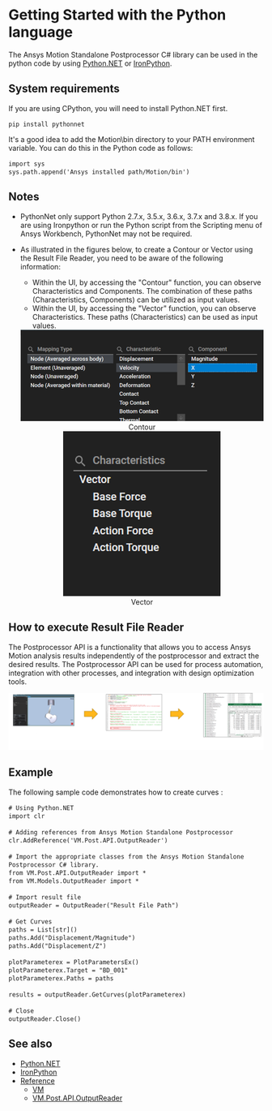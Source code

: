 # Getting Started with the Python language
The Ansys Motion Standalone Postprocessor C# library can be used in the python code by using [Python.NET](https://pythonnet.github.io/) or [IronPython](https://ironpython.net/).

## System requirements

If you are using CPython, you will need to install Python.NET first.
```
pip install pythonnet
```
It's a good idea to add the Motion\bin directory to your PATH environment variable. You can do this in the Python code as follows:
```
import sys
sys.path.append('Ansys installed path/Motion/bin')
```

## Notes

* PythonNet only support Python 2.7.x, 3.5.x, 3.6.x, 3.7.x and 3.8.x. If you are using Ironpython or run the Python script from the Scripting menu of Ansys Workbench, PythonNet may not be required.

* As illustrated in the figures below, to create a Contour or Vector using the Result File Reader, you need to be aware of the following information:
	* Within the UI, by accessing the "Contour" function, you can observe Characteristics and Components. The combination of these paths (Characteristics, Components) can be utilized as input values.
	* Within the UI, by accessing the "Vector" function, you can observe Characteristics. These paths (Characteristics) can be used as input values.
	
	<center><img src="images/Example_Contour_For_ResultFileReader.png" /></center>
	<center>Contour</center>
    
	<center>
		<img src="images/Example_Vector_For_ResultFileReader.png">
	</center>
	<center>Vector</center>	

## How to execute Result File Reader

The Postprocessor API is a functionality that allows you to access Ansys Motion analysis results independently of the postprocessor and extract the desired results. The Postprocessor API can be used for process automation, integration with other processes, and integration with design optimization tools.

![ResultFileReader](images/getting_started_resultfilereader.png)

## Example

The following sample code demonstrates how to create curves :
```
# Using Python.NET
import clr

# Adding references from Ansys Motion Standalone Postprocessor
clr.AddReference('VM.Post.API.OutputReader') 

# Import the appropriate classes from the Ansys Motion Standalone Postprocessor C# library.
from VM.Post.API.OutputReader import *
from VM.Models.OutputReader import *

# Import result file
outputReader = OutputReader("Result File Path")

# Get Curves
paths = List[str]() 
paths.Add("Displacement/Magnitude")
paths.Add("Displacement/Z")

plotParameterex = PlotParametersEx()
plotParameterex.Target = "BD_001"
plotParameterex.Paths = paths

results = outputReader.GetCurves(plotParameterex)

# Close
outputReader.Close()
```

## See also
* [Python.NET](https://pythonnet.github.io/)
* [IronPython](https://ironpython.net/)
* [Reference](lib/VM.md)
	* [VM](lib/VM.md)	 
	* [VM.Post.API.OutputReader](lib/VM.Post.API.OutputReader.md)